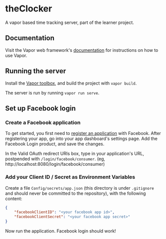 # theClocker
A vapor based time tracking server, part of the learner project.

## Documentation

Visit the Vapor web framework's [documentation](http://docs.vapor.codes) for instructions on how to use Vapor.

## Running the server

Install the [Vapor toolbox](https://vapor.github.io/documentation/getting-started/install-toolbox.html), and build the project with `vapor build`.

The server is run by running `vapor run serve`.

## Set up Facebook login

### Create a Facebook application

To get started, you first need to [register an application](https://developers.facebook.com/?advanced_app_create=true) with Facebook. After registering your app, go into your app dashboard's settings page. Add the Facebook Login product, and save the changes.

In the Valid OAuth redirect URIs box, type in your application's URL, postpended with `/login/facebook/consumer`. (eg, http://localhost:8080/login/facebook/consumer)

### **Add your Client ID / Secret as Environment Variables**

Create a file `Config/secrets/app.json` (this directory is under `.gitignore` and should never be committed  to the repository), with the following content:

```json
{
	"facebookClientID": "<your facebook app id>",
	"facebookClientSecret": "<your facebook app secret>"
}
```

Now run the application. Facebook login should work!


